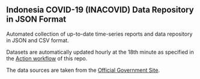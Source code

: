 ## Indonesia COVID-19 (INACOVID) Data Repository in JSON Format

Automated collection of up-to-date time-series reports and data repository in JSON and CSV format.

Datasets are automatically updated hourly at the 18th minute as specified in the [Action workflow](https://github.com/erlange/COVID-19/actions) of this repo.

The data sources are taken from the [Official Government Site](https://covid19.go.id/peta-sebaran).




